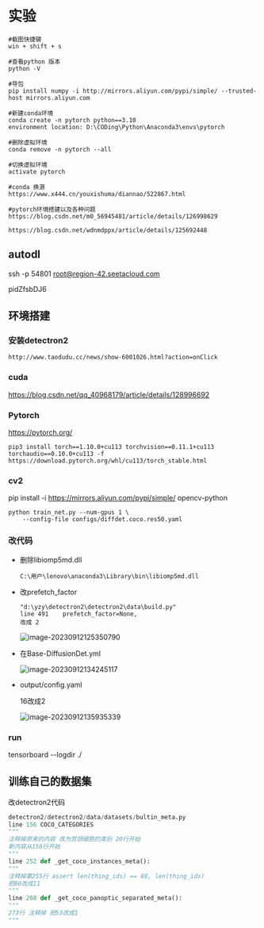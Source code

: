 # 实验

```
#截图快捷键
win + shift + s

#查看python 版本
python -V

#导包
pip install numpy -i http://mirrors.aliyun.com/pypi/simple/ --trusted-host mirrors.aliyun.com

#新建conda环境
conda create -n pytorch python==3.10
environment location: D:\CODing\Python\Anaconda3\envs\pytorch

#删除虚拟环境
conda remove -n pytorch --all

#切换虚拟环境
activate pytorch

#conda 换源
https://www.x444.cn/youxishuma/diannao/522867.html

#pytorch环境搭建以及各种问题
https://blog.csdn.net/m0_56945481/article/details/126998629

https://blog.csdn.net/wdnmdppx/article/details/125692448
```



## autodl

ssh -p 54801 root@region-42.seetacloud.com

pidZfsbDJ6

## 环境搭建

### 安装detectron2

```
http://www.taodudu.cc/news/show-6001026.html?action=onClick
```

### cuda

https://blog.csdn.net/qq_40968179/article/details/128996692

### Pytorch

https://pytorch.org/

```
pip3 install torch==1.10.0+cu113 torchvision==0.11.1+cu113 torchaudio==0.10.0+cu113 -f https://download.pytorch.org/whl/cu113/torch_stable.html

```

### cv2

pip install -i https://mirrors.aliyun.com/pypi/simple/ opencv-python

```
python train_net.py --num-gpus 1 \
    --config-file configs/diffdet.coco.res50.yaml
```

### 改代码

- 删除libiomp5md.dll

  `C:\用户\lenovo\anaconda3\Library\bin\libiomp5md.dll`

- 改prefetch_factor

  ```
  "d:\yzy\detectron2\detectron2\data\build.py"
  line 491    prefetch_factor=None,
  改成 2
  ```

  ![image-20230912125350790](D:/CODing/pics/image-20230912125350790.png)

- 在Base-DiffusionDet.yml

  ![image-20230912134245117](D:/CODing/pics/image-20230912134245117.png)

- output/config.yaml

  16改成2 

  ![image-20230912135935339](D:/CODing/pics/image-20230912135935339.png)

### run

tensorboard --logdir ./

## 训练自己的数据集

改detectron2代码

```python
detectron2/detectron2/data/datasets/bultin_meta.py  
line 156 COCO_CATEGORIES
"""
注释掉原来的内容 改为宫颈细胞的类别 20行开始
新内容从156行开始
"""
line 252 def _get_coco_instances_meta():
"""
注释掉第255行 assert len(thing_ids) == 80, len(thing_ids)
把80改成11
"""
line 268 def _get_coco_panoptic_separated_meta():
"""
273行 注释掉 把53改成1
"""
```

